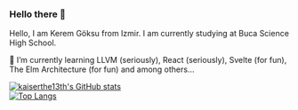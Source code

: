 ### Hello there 👋

Hello, I am Kerem Göksu from Izmir. I am currently studying at Buca Science High School.

🌱 I’m currently learning LLVM (seriously), React (seriously), Svelte (for fun), The Elm Architecture (for fun) and among others...

[![kaiserthe13th's GitHub stats](https://github-readme-stats.vercel.app/api?username=kaiserthe13th&count_private=true&show_icons=true)](https://github.com/anuraghazra/github-readme-stats)<br>
[![Top Langs](https://github-readme-stats.vercel.app/api/top-langs/?username=kaiserthe13th&hide=html,tex&langs_count=6&layout=compact)](https://github.com/anuraghazra/github-readme-stats)

<!--
**kaiserthe13th/kaiserthe13th** is a ✨ _special_ ✨ repository because its `README.md` (this file) appears on your GitHub profile.

Here are some ideas to get you started:

- 🔭 I’m currently working on ...
-  ...
- 👯 I’m looking to collaborate on ...
- 🤔 I’m looking for help with ...
- 💬 Ask me about ...
- 📫 How to reach me: ...
- 😄 Pronouns: ...
- ⚡ Fun fact: ...
-->
